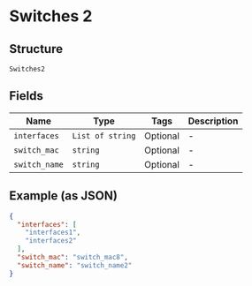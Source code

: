 
# Switches 2

## Structure

`Switches2`

## Fields

| Name | Type | Tags | Description |
|  --- | --- | --- | --- |
| `interfaces` | `List of string` | Optional | - |
| `switch_mac` | `string` | Optional | - |
| `switch_name` | `string` | Optional | - |

## Example (as JSON)

```json
{
  "interfaces": [
    "interfaces1",
    "interfaces2"
  ],
  "switch_mac": "switch_mac8",
  "switch_name": "switch_name2"
}
```

